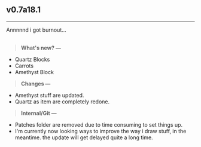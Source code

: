 ## **v0.7a18.1**
---
Annnnnd i got burnout...<br><br>
> **What's new? —**
- Quartz Blocks
- Carrots
- Amethyst Block

> **Changes —**
- Amethyst stuff are updated.
- Quartz as item are completely redone.

> **Internal/Git —**
- Patches folder are removed due to time consuming to set things up.
- I'm currently now looking ways to improve the way i draw stuff, in the meantime. the update will get delayed quite a long time.